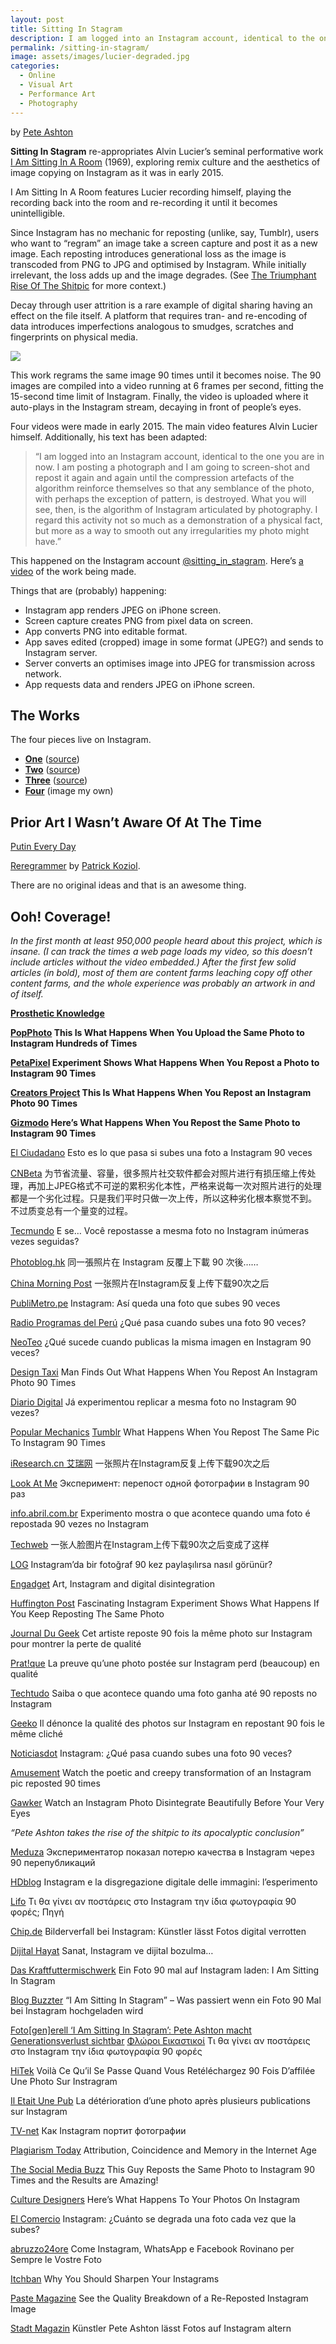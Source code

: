 ```yaml
---
layout: post
title: Sitting In Stagram
description: I am logged into an Instagram account, identical to the one you are in now.
permalink: /sitting-in-stagram/
image: assets/images/lucier-degraded.jpg
categories:
  - Online
  - Visual Art
  - Performance Art
  - Photography
---
```




by [Pete Ashton](http://peteashton.com)

**Sitting In Stagram** re-appropriates Alvin Lucier’s seminal performative work [I Am Sitting In A Room](http://en.wikipedia.org/wiki/I_Am_Sitting_in_a_Room) (1969), exploring remix culture and the aesthetics of image copying on Instagram as it was in early 2015.

I Am Sitting In A Room features Lucier recording himself, playing the recording back into the room and re-recording it until it becomes unintelligible.

Since Instagram has no mechanic for reposting (unlike, say, Tumblr), users who want to “regram” an image take a screen capture and post it as a new image. Each reposting introduces generational loss as the image is transcoded from PNG to JPG and optimised by Instagram. While initially irrelevant, the loss adds up and the image degrades. (See [The Triumphant Rise Of The Shitpic](http://www.theawl.com/2014/12/the-triumphant-rise-of-the-shitpic) for more context.)

Decay through user attrition is a rare example of digital sharing having an effect on the file itself. A platform that requires tran- and re-encoding of data introduces imperfections analogous to smudges, scratches and fingerprints on physical media.

![](http://peteashton.com/images/lucier.gif)

This work regrams the same image 90 times until it becomes noise. The 90 images are compiled into a video running at 6 frames per second, fitting the 15-second time limit of Instagram. Finally, the video is uploaded where it auto-plays in the Instagram stream, decaying in front of people’s eyes.

Four videos were made in early 2015. The main video features Alvin Lucier himself. Additionally, his text has been adapted:

> “I am logged into an Instagram account, identical to the one you are in now. I am posting a photograph and I am going to screen-shot and repost it again and again until the compression artefacts of the algorithm reinforce themselves so that any semblance of the photo, with perhaps the exception of pattern, is destroyed. What you will see, then, is the algorithm of Instagram articulated by photography. I regard this activity not so much as a demonstration of a physical fact, but more as a way to smooth out any irregularities my photo might have.”

This happened on the Instagram account [@sitting_in_stagram](http://instagram.com/sitting_in_stagram). Here’s [a video](https://vimeo.com/119002441) of the work being made.

Things that are (probably) happening:

*   Instagram app renders JPEG on iPhone screen.
*   Screen capture creates PNG from pixel data on screen.
*   App converts PNG into editable format.
*   App saves edited (cropped) image in some format (JPEG?) and sends to Instagram server.
*   Server converts an optimises image into JPEG for transmission across network.
*   App requests data and renders JPEG on iPhone screen.

## The Works

The four pieces live on Instagram.

-	**[One](https://www.instagram.com/p/y0cTiQikET/)** ([source](http://issueprojectroom.org/program/tectonics-festival-new-york))
- **[Two](https://www.instagram.com/p/zGWlDiH0o1/)** ([source](http://instagram.com/p/wL6EddtJCE/))
- **[Three](https://www.instagram.com/p/zBHD3Dn0ni/)** ([source](http://instagram.com/p/q7UUTyFOU9/))
- **[Four](https://www.instagram.com/p/yzk7kpH0oy/)** (image my own)

## Prior Art I Wasn’t Aware Of At The Time

[Putin Every Day](https://vk.com/putineveryday)

[Reregrammer](http://instagram.com/reregrammer/) by [Patrick Koziol](http://patrickkoziol.com/).

There are no original ideas and that is an awesome thing.

## Ooh! Coverage!

_In the first month at least 950,000 people heard about this project, which is insane. (I can track the times a web page loads my video, so this doesn’t include articles without the video embedded.) After the first few solid articles (in bold), most of them are content farms leaching copy off other content farms, and the whole experience was probably an artwork in and of itself._

**[Prosthetic Knowledge](https://web.archive.org/web/20160322065255/http://prostheticknowledge.tumblr.com/post/110440635746/i-am-sitting-in-stagram-online-project-by-pete)**

**[PopPhoto](https://web.archive.org/web/20160322065255/http://www.popphoto.com/news/2015/02/what-happens-when-you-upload-same-photo-to-instagram-hundreds-times)
This Is What Happens When You Upload the Same Photo to Instagram Hundreds of Times**

**[PetaPixel](https://web.archive.org/web/20160322065255/http://petapixel.com/2015/02/11/experiment-shows-happens-repost-photo-instagram-90-times/)
Experiment Shows What Happens When You Repost a Photo to Instagram 90 Times**

**[Creators Project](https://web.archive.org/web/20160322065255/http://thecreatorsproject.vice.com/en_uk/blog/this-is-what-happens-when-you-repost-an-instagram-photo-90-times)
This Is What Happens When You Repost an Instagram Photo 90 Times**

**[Gizmodo](https://web.archive.org/web/20160322065255/http://gizmodo.com/heres-what-happens-when-you-repost-the-same-photo-to-in-1685260122)
Here’s What Happens When You Repost the Same Photo to Instagram 90 Times**

[El Ciudadano](https://web.archive.org/web/20160322065255/http://www.elciudadano.cl/2015/02/11/146128/esto-es-lo-que-pasa-si-subes-una-foto-a-instagram-90-veces/)
Esto es lo que pasa si subes una foto a Instagram 90 veces

[CNBeta](https://web.archive.org/web/20160322065255/http://www.cnbeta.com/articles/370407.htm)
为节省流量、容量，很多照片社交软件都会对照片进行有损压缩上传处理，再加上JPEG格式不可逆的累积劣化本性，严格来说每一次对照片进行的处理都是一个劣化过程。只是我们平时只做一次上传，所以这种劣化根本察觉不到。 不过质变总有一个量变的过程。

[Tecmundo](https://web.archive.org/web/20160322065255/http://www.tecmundo.com.br/instagram/74970-voce-repostasse-mesma-foto-instagram-inumeras-seguidas.htm)
E se… Você repostasse a mesma foto no Instagram inúmeras vezes seguidas?

[Photoblog.hk](https://web.archive.org/web/20160322065255/http://photoblog.hk/wordpress/108339)
同一張照片在 Instagram 反覆上下載 90 次後……

[China Morning Post](https://web.archive.org/web/20160322065255/http://www.morningpost.com.cn/2015/0212/315263.shtml)
一张照片在Instagram反复上传下载90次之后

[PubliMetro.pe](https://web.archive.org/web/20160322065255/http://publimetro.pe/redes-sociales/noticia-instagram-asi-queda-foto-que-subes-90-veces-31511)
Instagram: Así queda una foto que subes 90 veces

[Radio Programas del Perú](https://web.archive.org/web/20160322065255/http://www.rpp.com.pe/2015-02-12-instagram--que-pasa-cuando-subes-una-foto-90-veces-noticia_768712.html)
¿Qué pasa cuando subes una foto 90 veces?

[NeoTeo](https://web.archive.org/web/20160322065255/http://www.neoteo.com/que-sucede-cuando-publicas-la-misma-imagen-en-instagram-90-veces/)
¿Qué sucede cuando publicas la misma imagen en Instagram 90 veces?

[Design Taxi](https://web.archive.org/web/20160322065255/http://designtaxi.com/news/372621/Man-Finds-Out-What-Happens-When-You-Repost-An-Instagram-Photo-90-Times/)
Man Finds Out What Happens When You Repost An Instagram Photo 90 Times

[Diario Digital](https://web.archive.org/web/20160322065255/http://diariodigital.sapo.pt/news.asp?id_news=759719)
Já experimentou replicar a mesma foto no Instagram 90 vezes?

[Popular Mechanics](https://web.archive.org/web/20160322065255/http://www.popularmechanics.com/technology/gadgets/a14055/instagram-repost-90-times/) [Tumblr](https://web.archive.org/web/20160322065255/http://popmech.tumblr.com/post/110811208014)
What Happens When You Repost The Same Pic To Instagram 90 Times

[iResearch.cn 艾瑞网](https://web.archive.org/web/20160322065255/http://wireless.iresearch.cn/app/20150212/246487.shtml)
一张照片在Instagram反复上传下载90次之后

[Look At Me](https://web.archive.org/web/20160322065255/http://www.lookatme.ru/mag/live/concept/211843-sittin-stagram)
Эксперимент: перепост одной фотографии в Instagram 90 раз

[info.abril.com.br](https://web.archive.org/web/20160322065255/http://info.abril.com.br/noticias/internet/2015/02/experimento-mostra-o-que-acontece-quando-uma-foto-e-repostada-90-vezes-no-instagram.shtml)
Experimento mostra o que acontece quando uma foto é repostada 90 vezes no Instagram

[Techweb](https://web.archive.org/web/20160322065255/http://www.techweb.com.cn/internet/2015-02-12/2124111.shtml)
一张人脸图片在Instagram上传下载90次之后变成了这样

[LOG](https://web.archive.org/web/20160322065255/http://www.log.com.tr/instagramda-bir-fotograf-90-kez-paylasilirsa-nasil-gorunur-video/)
Instagram’da bir fotoğraf 90 kez paylaşılırsa nasıl görünür?

[Engadget](https://web.archive.org/web/20160322065255/http://www.engadget.com/2015/02/12/instagram-art-and-digital-disintegration/)
Art, Instagram and digital disintegration

[Huffington Post](https://web.archive.org/web/20160322065255/http://www.huffingtonpost.co.uk/2015/02/12/instagram-experiment-shows-what-happens-if-you-keep-reposting-the-same-photo_n_6669562.html)
Fascinating Instagram Experiment Shows What Happens If You Keep Reposting The Same Photo

[Journal Du Geek](https://web.archive.org/web/20160322065255/http://www.journaldugeek.com/2015/02/13/cet-artiste-repost-90-fois-la-meme-photo-sur-instagram-pour-montrer-la-perte-de-qualite/)
Cet artiste reposte 90 fois la même photo sur Instagram pour montrer la perte de qualité

[Prat!que](https://web.archive.org/web/20160322065255/http://www.pratique.fr/actu/preuve-qu-photo-postee-instagram-perd-beaucoup-qualite-101705.html)
La preuve qu’une photo postée sur Instagram perd (beaucoup) en qualité

[Techtudo](https://web.archive.org/web/20160322065255/http://www.techtudo.com.br/noticias/noticia/2015/02/saiba-o-que-acontece-quando-uma-foto-ganha-ate-90-reposts-no-instagram.html)
Saiba o que acontece quando uma foto ganha até 90 reposts no Instagram

[Geeko](https://web.archive.org/web/20160322065255/http://geeko.lesoir.be/2015/02/13/il-denonce-la-qualite-des-photos-sur-instagram-en-repostant-90-fois-le-meme-cliche/)
Il dénonce la qualité des photos sur Instagram en repostant 90 fois le même cliché

[Noticiasdot](https://web.archive.org/web/20160322065255/http://www.noticiasdot.com/wp2/2015/02/13/instagram-qu-pasa-cuando-subes-una-foto-90-veces/)
Instagram: ¿Qué pasa cuando subes una foto 90 veces?

[Amusement](https://web.archive.org/web/20160322065255/http://www.amusement.net/2015/02/13/watch-poetic-creepy-transformation-instagram-pic-reposted-90-times/)
Watch the poetic and creepy transformation of an Instagram pic reposted 90 times

[Gawker](https://web.archive.org/web/20160322065255/http://internet.gawker.com/watch-an-instagram-photo-disintegrate-beautifully-befor-1685209465)
Watch an Instagram Photo Disintegrate Beautifully Before Your Very Eyes

_“Pete Ashton takes the rise of the shitpic to its apocalyptic conclusion”_

[Meduza](https://web.archive.org/web/20160322065255/https://meduza.io/shapito/2015/02/15/esperimentator-pokazal-poteryu-kachestva-v-instagram-cherez-90-perepublikatsiy)
Экспериментатор показал потерю качества в Instagram через 90 перепубликаций

[HDblog](https://web.archive.org/web/20160322065255/http://www.hdblog.it/2015/02/15/Instagram-e-la-disgregazione-digitale-delle-immagini-lesperimento/)
Instagram e la disgregazione digitale delle immagini: l’esperimento

[Lifo](https://web.archive.org/web/20160322065255/http://www.lifo.gr/team/spyrosvj/55371)
Τι θα γίνει αν ποστάρεις στο Instagram την ίδια φωτογραφία 90 φορές; Πηγή

[Chip.de](https://web.archive.org/web/20160322065255/http://www.chip.de/news/Bilderverfall-bei-Instagram-Kuenstler-laesst-Fotos-digital-verrotten_76450462.html)
Bilderverfall bei Instagram: Künstler lässt Fotos digital verrotten

[Dijital Hayat](https://web.archive.org/web/20160322065255/http://dijitalhayat.tv/dijital-dunya/dijital-kultur/sanat-instagram-ve-dijital-bozulma)
Sanat, Instagram ve dijital bozulma…

[Das Kraftfuttermischwerk](https://web.archive.org/web/20160322065255/http://www.kraftfuttermischwerk.de/blogg/ein-foto-90-mal-auf-instagram-laden-i-am-sitting-in-stagram/)
Ein Foto 90 mal auf Instagram laden: I Am Sitting In Stagram

[Blog Buzzter](https://web.archive.org/web/20160322065255/http://blogbuzzter.de/2015/02/sitting-stagram-passiert-wenn-ein-foto-90-mal-bei-instagram-hochgeladen-wird/)
“I Am Sitting In Stagram” – Was passiert wenn ein Foto 90 Mal bei Instagram hochgeladen wird

[Foto[gen]erell
‘I Am Sitting In Stagram’: Pete Ashton macht Generationsverlust sichtbar](https://web.archive.org/web/20160322065255/https://fotogenerell.wordpress.com/2015/02/15/i-am-sitting-in-stagram-pete-ashton-macht-generationsverlust-sichtbar/)
[Φλώροι Εικαστικοί](https://web.archive.org/web/20160322065255/http://floroieikastikoi.blogspot.co.uk/2015/02/instagram-90.html)
Τι θα γίνει αν ποστάρεις στο Instagram την ίδια φωτογραφία 90 φορές

[HiTek](https://web.archive.org/web/20160322065255/http://hitek.fr/42/photos-90-fois-simultane-instragram_2611)
Voilà Ce Qu’il Se Passe Quand Vous Retéléchargez 90 Fois D’affilée Une Photo Sur Instragram

[Il Etait Une Pub](https://web.archive.org/web/20160322065255/http://iletaitunepub.fr/2015/02/16/la-deterioration-dune-photo-apres-plusieurs-publications-sur-instagram/)
La détérioration d’une photo après plusieurs publications sur Instagram

[TV-net](https://web.archive.org/web/20160322065255/http://rus.tvnet.lv/hi_tech/it/283337-kak_instagram_portit_fotografii)
Как Instagram портит фотографии

[Plagiarism Today](https://web.archive.org/web/20160322065255/https://www.plagiarismtoday.com/2015/02/18/attribution-coincidence-and-memory-in-the-internet-age/)
Attribution, Coincidence and Memory in the Internet Age

[The Social Media Buzz](https://web.archive.org/web/20160322065255/http://thesocialmediabuzz.com/guy-reposts-photo-instagram-90-times-results-amazing/)
This Guy Reposts the Same Photo to Instagram 90 Times and the Results are Amazing!

[Culture Designers](https://web.archive.org/web/20160322065255/http://culturedesigners.com/heres-what-happens-to-your-photos-on-instagram/)
Here’s What Happens To Your Photos On Instagram

[El Comercio](https://web.archive.org/web/20160322065255/http://elcomercio.pe/redes-sociales/instagram/instagram-cuanto-se-degrada-foto-cada-vez-que-subes-noticia-1792508)
Instagram: ¿Cuánto se degrada una foto cada vez que la subes?

[abruzzo24ore](https://web.archive.org/web/20160322065255/http://www.abruzzo24ore.tv/news/Come-Instagram-WhatsApp-e-Facebook-Rovinano-per-Sempre-le-Vostre-Foto/152553.htm)
Come Instagram, WhatsApp e Facebook Rovinano per Sempre le Vostre Foto

[Itchban](https://web.archive.org/web/20160322065255/http://www.itchban.com/blog/2015/2/17/why-you-should-sharpen-your-instagrams)
Why You Should Sharpen Your Instagrams

[Paste Magazine](https://web.archive.org/web/20160322065255/http://www.pastemagazine.com/articles/2015/02/see-the-quality-breakdown-of-a-re-reposted-instagr.html)
See the Quality Breakdown of a Re-Reposted Instagram Image

[Stadt Magazin](https://web.archive.org/web/20160322065255/http://www.stadtmagazin.com/kunst/instagram-fotos-altern/5108)
Künstler Pete Ashton lässt Fotos auf Instagram altern